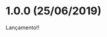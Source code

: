 [comment]: # '@label @portinari/portinari-storage'
[comment]: # '@link release-notes/po-storage'
[comment]: # '@orderBy 12'
[comment]: # '@topics Estrutura, Novos componentes, Novas funcionalidades, Melhorias, Bugs corrigidos, **Dependências**, **BREAKING CHANGES**, **CÓDIGOS DEPRECIADOS**'

# 1.0.0 (25/06/2019)

Lançamento!!
